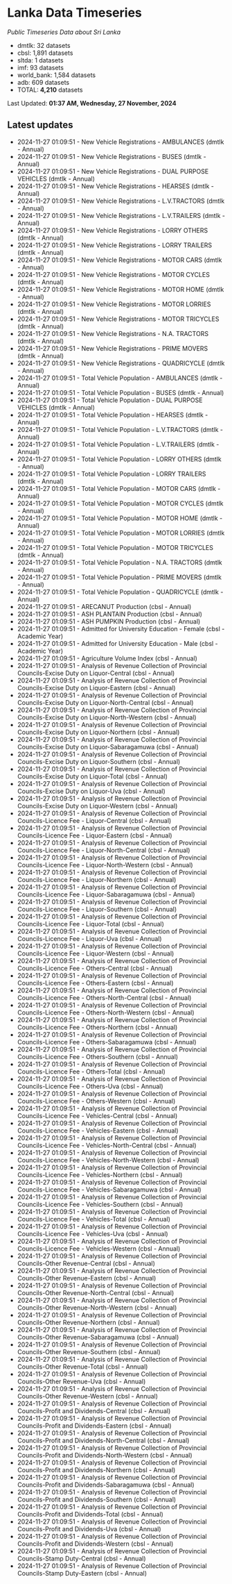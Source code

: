 # Lanka Data Timeseries
*Public Timeseries Data about Sri Lanka*

* dmtlk: 32 datasets
* cbsl: 1,891 datasets
* sltda: 1 datasets
* imf: 93 datasets
* world_bank: 1,584 datasets
* adb: 609 datasets
* TOTAL: **4,210** datasets

Last Updated: **01:37 AM, Wednesday, 27 November, 2024**

## Latest updates

* 2024-11-27 01:09:51 - New Vehicle Registrations - AMBULANCES (dmtlk - Annual)
* 2024-11-27 01:09:51 - New Vehicle Registrations - BUSES (dmtlk - Annual)
* 2024-11-27 01:09:51 - New Vehicle Registrations - DUAL PURPOSE VEHICLES (dmtlk - Annual)
* 2024-11-27 01:09:51 - New Vehicle Registrations - HEARSES (dmtlk - Annual)
* 2024-11-27 01:09:51 - New Vehicle Registrations - L.V.TRACTORS (dmtlk - Annual)
* 2024-11-27 01:09:51 - New Vehicle Registrations - L.V.TRAILERS (dmtlk - Annual)
* 2024-11-27 01:09:51 - New Vehicle Registrations - LORRY OTHERS (dmtlk - Annual)
* 2024-11-27 01:09:51 - New Vehicle Registrations - LORRY TRAILERS (dmtlk - Annual)
* 2024-11-27 01:09:51 - New Vehicle Registrations - MOTOR CARS (dmtlk - Annual)
* 2024-11-27 01:09:51 - New Vehicle Registrations - MOTOR CYCLES (dmtlk - Annual)
* 2024-11-27 01:09:51 - New Vehicle Registrations - MOTOR HOME (dmtlk - Annual)
* 2024-11-27 01:09:51 - New Vehicle Registrations - MOTOR LORRIES (dmtlk - Annual)
* 2024-11-27 01:09:51 - New Vehicle Registrations - MOTOR TRICYCLES (dmtlk - Annual)
* 2024-11-27 01:09:51 - New Vehicle Registrations - N.A. TRACTORS (dmtlk - Annual)
* 2024-11-27 01:09:51 - New Vehicle Registrations - PRIME MOVERS (dmtlk - Annual)
* 2024-11-27 01:09:51 - New Vehicle Registrations - QUADRICYCLE (dmtlk - Annual)
* 2024-11-27 01:09:51 - Total Vehicle Population - AMBULANCES (dmtlk - Annual)
* 2024-11-27 01:09:51 - Total Vehicle Population - BUSES (dmtlk - Annual)
* 2024-11-27 01:09:51 - Total Vehicle Population - DUAL PURPOSE VEHICLES (dmtlk - Annual)
* 2024-11-27 01:09:51 - Total Vehicle Population - HEARSES (dmtlk - Annual)
* 2024-11-27 01:09:51 - Total Vehicle Population - L.V.TRACTORS (dmtlk - Annual)
* 2024-11-27 01:09:51 - Total Vehicle Population - L.V.TRAILERS (dmtlk - Annual)
* 2024-11-27 01:09:51 - Total Vehicle Population - LORRY OTHERS (dmtlk - Annual)
* 2024-11-27 01:09:51 - Total Vehicle Population - LORRY TRAILERS (dmtlk - Annual)
* 2024-11-27 01:09:51 - Total Vehicle Population - MOTOR CARS (dmtlk - Annual)
* 2024-11-27 01:09:51 - Total Vehicle Population - MOTOR CYCLES (dmtlk - Annual)
* 2024-11-27 01:09:51 - Total Vehicle Population - MOTOR HOME (dmtlk - Annual)
* 2024-11-27 01:09:51 - Total Vehicle Population - MOTOR LORRIES (dmtlk - Annual)
* 2024-11-27 01:09:51 - Total Vehicle Population - MOTOR TRICYCLES (dmtlk - Annual)
* 2024-11-27 01:09:51 - Total Vehicle Population - N.A. TRACTORS (dmtlk - Annual)
* 2024-11-27 01:09:51 - Total Vehicle Population - PRIME MOVERS (dmtlk - Annual)
* 2024-11-27 01:09:51 - Total Vehicle Population - QUADRICYCLE (dmtlk - Annual)
* 2024-11-27 01:09:51 - ARECANUT Production (cbsl - Annual)
* 2024-11-27 01:09:51 - ASH PLANTAIN Production (cbsl - Annual)
* 2024-11-27 01:09:51 - ASH PUMPKIN Production (cbsl - Annual)
* 2024-11-27 01:09:51 - Admitted for University Education - Female (cbsl - Academic Year)
* 2024-11-27 01:09:51 - Admitted for University Education - Male (cbsl - Academic Year)
* 2024-11-27 01:09:51 - Agriculture Volume Index (cbsl - Annual)
* 2024-11-27 01:09:51 - Analysis of Revenue Collection of Provincial Councils-Excise Duty on Liquor-Central (cbsl - Annual)
* 2024-11-27 01:09:51 - Analysis of Revenue Collection of Provincial Councils-Excise Duty on Liquor-Eastern (cbsl - Annual)
* 2024-11-27 01:09:51 - Analysis of Revenue Collection of Provincial Councils-Excise Duty on Liquor-North-Central (cbsl - Annual)
* 2024-11-27 01:09:51 - Analysis of Revenue Collection of Provincial Councils-Excise Duty on Liquor-North-Western (cbsl - Annual)
* 2024-11-27 01:09:51 - Analysis of Revenue Collection of Provincial Councils-Excise Duty on Liquor-Northern (cbsl - Annual)
* 2024-11-27 01:09:51 - Analysis of Revenue Collection of Provincial Councils-Excise Duty on Liquor-Sabaragamuwa (cbsl - Annual)
* 2024-11-27 01:09:51 - Analysis of Revenue Collection of Provincial Councils-Excise Duty on Liquor-Southern (cbsl - Annual)
* 2024-11-27 01:09:51 - Analysis of Revenue Collection of Provincial Councils-Excise Duty on Liquor-Total (cbsl - Annual)
* 2024-11-27 01:09:51 - Analysis of Revenue Collection of Provincial Councils-Excise Duty on Liquor-Uva (cbsl - Annual)
* 2024-11-27 01:09:51 - Analysis of Revenue Collection of Provincial Councils-Excise Duty on Liquor-Western (cbsl - Annual)
* 2024-11-27 01:09:51 - Analysis of Revenue Collection of Provincial Councils-Licence Fee - Liquor-Central (cbsl - Annual)
* 2024-11-27 01:09:51 - Analysis of Revenue Collection of Provincial Councils-Licence Fee - Liquor-Eastern (cbsl - Annual)
* 2024-11-27 01:09:51 - Analysis of Revenue Collection of Provincial Councils-Licence Fee - Liquor-North-Central (cbsl - Annual)
* 2024-11-27 01:09:51 - Analysis of Revenue Collection of Provincial Councils-Licence Fee - Liquor-North-Western (cbsl - Annual)
* 2024-11-27 01:09:51 - Analysis of Revenue Collection of Provincial Councils-Licence Fee - Liquor-Northern (cbsl - Annual)
* 2024-11-27 01:09:51 - Analysis of Revenue Collection of Provincial Councils-Licence Fee - Liquor-Sabaragamuwa (cbsl - Annual)
* 2024-11-27 01:09:51 - Analysis of Revenue Collection of Provincial Councils-Licence Fee - Liquor-Southern (cbsl - Annual)
* 2024-11-27 01:09:51 - Analysis of Revenue Collection of Provincial Councils-Licence Fee - Liquor-Total (cbsl - Annual)
* 2024-11-27 01:09:51 - Analysis of Revenue Collection of Provincial Councils-Licence Fee - Liquor-Uva (cbsl - Annual)
* 2024-11-27 01:09:51 - Analysis of Revenue Collection of Provincial Councils-Licence Fee - Liquor-Western (cbsl - Annual)
* 2024-11-27 01:09:51 - Analysis of Revenue Collection of Provincial Councils-Licence Fee - Others-Central (cbsl - Annual)
* 2024-11-27 01:09:51 - Analysis of Revenue Collection of Provincial Councils-Licence Fee - Others-Eastern (cbsl - Annual)
* 2024-11-27 01:09:51 - Analysis of Revenue Collection of Provincial Councils-Licence Fee - Others-North-Central (cbsl - Annual)
* 2024-11-27 01:09:51 - Analysis of Revenue Collection of Provincial Councils-Licence Fee - Others-North-Western (cbsl - Annual)
* 2024-11-27 01:09:51 - Analysis of Revenue Collection of Provincial Councils-Licence Fee - Others-Northern (cbsl - Annual)
* 2024-11-27 01:09:51 - Analysis of Revenue Collection of Provincial Councils-Licence Fee - Others-Sabaragamuwa (cbsl - Annual)
* 2024-11-27 01:09:51 - Analysis of Revenue Collection of Provincial Councils-Licence Fee - Others-Southern (cbsl - Annual)
* 2024-11-27 01:09:51 - Analysis of Revenue Collection of Provincial Councils-Licence Fee - Others-Total (cbsl - Annual)
* 2024-11-27 01:09:51 - Analysis of Revenue Collection of Provincial Councils-Licence Fee - Others-Uva (cbsl - Annual)
* 2024-11-27 01:09:51 - Analysis of Revenue Collection of Provincial Councils-Licence Fee - Others-Western (cbsl - Annual)
* 2024-11-27 01:09:51 - Analysis of Revenue Collection of Provincial Councils-Licence Fee - Vehicles-Central (cbsl - Annual)
* 2024-11-27 01:09:51 - Analysis of Revenue Collection of Provincial Councils-Licence Fee - Vehicles-Eastern (cbsl - Annual)
* 2024-11-27 01:09:51 - Analysis of Revenue Collection of Provincial Councils-Licence Fee - Vehicles-North-Central (cbsl - Annual)
* 2024-11-27 01:09:51 - Analysis of Revenue Collection of Provincial Councils-Licence Fee - Vehicles-North-Western (cbsl - Annual)
* 2024-11-27 01:09:51 - Analysis of Revenue Collection of Provincial Councils-Licence Fee - Vehicles-Northern (cbsl - Annual)
* 2024-11-27 01:09:51 - Analysis of Revenue Collection of Provincial Councils-Licence Fee - Vehicles-Sabaragamuwa (cbsl - Annual)
* 2024-11-27 01:09:51 - Analysis of Revenue Collection of Provincial Councils-Licence Fee - Vehicles-Southern (cbsl - Annual)
* 2024-11-27 01:09:51 - Analysis of Revenue Collection of Provincial Councils-Licence Fee - Vehicles-Total (cbsl - Annual)
* 2024-11-27 01:09:51 - Analysis of Revenue Collection of Provincial Councils-Licence Fee - Vehicles-Uva (cbsl - Annual)
* 2024-11-27 01:09:51 - Analysis of Revenue Collection of Provincial Councils-Licence Fee - Vehicles-Western (cbsl - Annual)
* 2024-11-27 01:09:51 - Analysis of Revenue Collection of Provincial Councils-Other Revenue-Central (cbsl - Annual)
* 2024-11-27 01:09:51 - Analysis of Revenue Collection of Provincial Councils-Other Revenue-Eastern (cbsl - Annual)
* 2024-11-27 01:09:51 - Analysis of Revenue Collection of Provincial Councils-Other Revenue-North-Central (cbsl - Annual)
* 2024-11-27 01:09:51 - Analysis of Revenue Collection of Provincial Councils-Other Revenue-North-Western (cbsl - Annual)
* 2024-11-27 01:09:51 - Analysis of Revenue Collection of Provincial Councils-Other Revenue-Northern (cbsl - Annual)
* 2024-11-27 01:09:51 - Analysis of Revenue Collection of Provincial Councils-Other Revenue-Sabaragamuwa (cbsl - Annual)
* 2024-11-27 01:09:51 - Analysis of Revenue Collection of Provincial Councils-Other Revenue-Southern (cbsl - Annual)
* 2024-11-27 01:09:51 - Analysis of Revenue Collection of Provincial Councils-Other Revenue-Total (cbsl - Annual)
* 2024-11-27 01:09:51 - Analysis of Revenue Collection of Provincial Councils-Other Revenue-Uva (cbsl - Annual)
* 2024-11-27 01:09:51 - Analysis of Revenue Collection of Provincial Councils-Other Revenue-Western (cbsl - Annual)
* 2024-11-27 01:09:51 - Analysis of Revenue Collection of Provincial Councils-Profit and Dividends-Central (cbsl - Annual)
* 2024-11-27 01:09:51 - Analysis of Revenue Collection of Provincial Councils-Profit and Dividends-Eastern (cbsl - Annual)
* 2024-11-27 01:09:51 - Analysis of Revenue Collection of Provincial Councils-Profit and Dividends-North-Central (cbsl - Annual)
* 2024-11-27 01:09:51 - Analysis of Revenue Collection of Provincial Councils-Profit and Dividends-North-Western (cbsl - Annual)
* 2024-11-27 01:09:51 - Analysis of Revenue Collection of Provincial Councils-Profit and Dividends-Northern (cbsl - Annual)
* 2024-11-27 01:09:51 - Analysis of Revenue Collection of Provincial Councils-Profit and Dividends-Sabaragamuwa (cbsl - Annual)
* 2024-11-27 01:09:51 - Analysis of Revenue Collection of Provincial Councils-Profit and Dividends-Southern (cbsl - Annual)
* 2024-11-27 01:09:51 - Analysis of Revenue Collection of Provincial Councils-Profit and Dividends-Total (cbsl - Annual)
* 2024-11-27 01:09:51 - Analysis of Revenue Collection of Provincial Councils-Profit and Dividends-Uva (cbsl - Annual)
* 2024-11-27 01:09:51 - Analysis of Revenue Collection of Provincial Councils-Profit and Dividends-Western (cbsl - Annual)
* 2024-11-27 01:09:51 - Analysis of Revenue Collection of Provincial Councils-Stamp Duty-Central (cbsl - Annual)
* 2024-11-27 01:09:51 - Analysis of Revenue Collection of Provincial Councils-Stamp Duty-Eastern (cbsl - Annual)